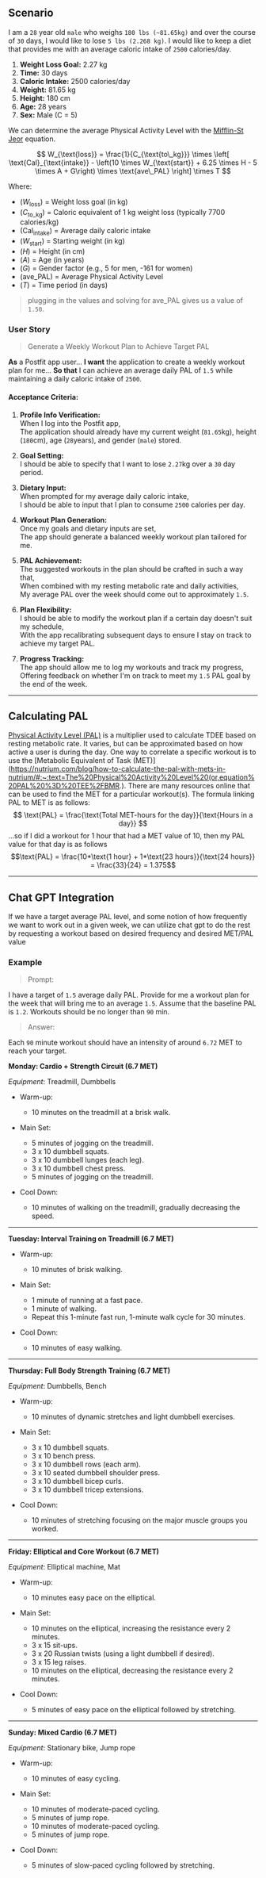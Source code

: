 
## Scenario 

I am a `28` year old `male` who weighs `180 lbs (~81.65kg)` and over the course of `30` days, I would like to lose `5 lbs (2.268 kg)`. I would like to keep a diet that provides me with an average caloric intake of `2500` calories/day. 

1. **Weight Loss Goal:** 2.27 kg
2. **Time:** 30 days
3. **Caloric Intake:** 2500 calories/day
4. **Weight:** 81.65 kg
5. **Height:** 180 cm
6. **Age:** 28 years
7. **Sex:** Male (C = 5)

We can determine the average Physical Activity Level with the [Mifflin-St Jeor](https://reference.medscape.com/calculator/846/mifflin-st-jeor-equation) equation. 

$$ W_{\text{loss}} = \frac{1}{C_{\text{to\_kg}}} \times \left[ \text{Cal}_{\text{intake}} - \left(10 \times W_{\text{start}} + 6.25 \times H - 5 \times A + G\right) \times \text{ave\_PAL} \right] \times T $$

Where:
- $( W_{\text{loss}} )$ = Weight loss goal (in kg)
- $( C_{\text{to\_kg}} )$ = Caloric equivalent of 1 kg weight loss (typically 7700 calories/kg)
- $( \text{Cal}_{\text{intake}} )$ = Average daily caloric intake
- $( W_{\text{start}} )$ = Starting weight (in kg)
- $( H )$ = Height (in cm)
- $( A )$ = Age (in years)
- $( G )$ = Gender factor (e.g., 5 for men, -161 for women)
- $( \text{ave\_PAL} )$ = Average Physical Activity Level 
- $( T )$ = Time period (in days)

>plugging in the values and solving for $\text{ave\_PAL}$ gives us a value of `1.50`. 

### User Story 

>Generate a Weekly Workout Plan to Achieve Target PAL

**As** a Postfit app user...
**I want** the application to create a weekly workout plan for me... 
**So that** I can achieve an average daily PAL of `1.5` while maintaining a daily caloric intake of `2500`.

#### Acceptance Criteria:

1. **Profile Info Verification:**  
When I log into the Postfit app,  
The application should already have my current weight (`81.65`kg), height (`180`cm), age (`28`years), and gender (`male`) stored.

2. **Goal Setting:**  
I should be able to specify that I want to lose `2.27`kg over a `30` day period.

3. **Dietary Input:**  
When prompted for my average daily caloric intake,  
I should be able to input that I plan to consume `2500` calories per day.

4. **Workout Plan Generation:**  
Once my goals and dietary inputs are set,  
The app should generate a balanced weekly workout plan tailored for me.

5. **PAL Achievement:**  
The suggested workouts in the plan should be crafted in such a way that,  
When combined with my resting metabolic rate and daily activities,  
My average PAL over the week should come out to approximately `1.5`.

6. **Plan Flexibility:**  
I should be able to modify the workout plan if a certain day doesn't suit my schedule,  
With the app recalibrating subsequent days to ensure I stay on track to achieve my target PAL.

7. **Progress Tracking:**  
The app should allow me to log my workouts and track my progress,  
Offering feedback on whether I'm on track to meet my `1.5` PAL goal by the end of the week.

---
## Calculating PAL 

[Physical Activity Level (PAL)](https://en.wikipedia.org/wiki/Physical_activity_level) is a multiplier used to calculate TDEE based on resting metabolic rate. It varies, but can be approximated based on how active a user is during the day. One way to correlate a specific workout is to use the [Metabolic Equivalent of Task (MET)](https://nutrium.com/blog/how-to-calculate-the-pal-with-mets-in-nutrium/#:~:text=The%20Physical%20Activity%20Level%20(or,equation%20PAL%20%3D%20TEE%2FBMR.). There are many resources online that can be used to find the MET for a particular workout(s). The formula linking PAL to MET is as follows: 
$$ \text{PAL} = \frac{\text{Total MET-hours for the day}}{\text{Hours in a day}} $$
...so if I did a workout for 1 hour that had a MET value of 10, then my PAL value for that day is as follows 
$$\text{PAL} = \frac{10*\text{1 hour} + 1*\text{23 hours}}{\text{24 hours}} = \frac{33}{24} = 1.375$$

---
## Chat GPT Integration

If we have a target average PAL level, and some notion of how frequently we want to work out in a given week, we can utilize chat gpt to do the rest by requesting a workout based on desired frequency and desired MET/PAL value

### Example 

> Prompt: 

I have a target of `1.5` average daily PAL. Provide for me a workout plan for the week that will bring me to an average `1.5`. Assume that the baseline PAL is `1.2`. Workouts should be no longer than `90` min.


> Answer: 

Each `90` minute workout should have an intensity of around `6.72` MET to reach your target.

**Monday: Cardio + Strength Circuit (6.7 MET)**

*Equipment*: Treadmill, Dumbbells

* Warm-up: 
  * 10 minutes on the treadmill at a brisk walk.

* Main Set:
  * 5 minutes of jogging on the treadmill.
  * 3 x 10 dumbbell squats.
  * 3 x 10 dumbbell lunges (each leg).
  * 3 x 10 dumbbell chest press.
  * 5 minutes of jogging on the treadmill.

* Cool Down:
  * 10 minutes of walking on the treadmill, gradually decreasing the speed.

---

**Tuesday: Interval Training on Treadmill (6.7 MET)**

* Warm-up: 
  * 10 minutes of brisk walking.

* Main Set:
  * 1 minute of running at a fast pace.
  * 1 minute of walking.
  * Repeat this 1-minute fast run, 1-minute walk cycle for 30 minutes.

* Cool Down:
  * 10 minutes of easy walking.

---

**Thursday: Full Body Strength Training (6.7 MET)**

*Equipment*: Dumbbells, Bench

* Warm-up:
  * 10 minutes of dynamic stretches and light dumbbell exercises.

* Main Set:
  * 3 x 10 dumbbell squats.
  * 3 x 10 bench press.
  * 3 x 10 dumbbell rows (each arm).
  * 3 x 10 seated dumbbell shoulder press.
  * 3 x 10 dumbbell bicep curls.
  * 3 x 10 dumbbell tricep extensions.

* Cool Down:
  * 10 minutes of stretching focusing on the major muscle groups you worked.

---

**Friday: Elliptical and Core Workout (6.7 MET)**

*Equipment*: Elliptical machine, Mat

* Warm-up:
  * 10 minutes easy pace on the elliptical.

* Main Set:
  * 10 minutes on the elliptical, increasing the resistance every 2 minutes.
  * 3 x 15 sit-ups.
  * 3 x 20 Russian twists (using a light dumbbell if desired).
  * 3 x 15 leg raises.
  * 10 minutes on the elliptical, decreasing the resistance every 2 minutes.

* Cool Down:
  * 5 minutes of easy pace on the elliptical followed by stretching.

---

**Sunday: Mixed Cardio (6.7 MET)**

*Equipment*: Stationary bike, Jump rope

* Warm-up:
  * 10 minutes of easy cycling.

* Main Set:
  * 10 minutes of moderate-paced cycling.
  * 5 minutes of jump rope.
  * 10 minutes of moderate-paced cycling.
  * 5 minutes of jump rope.

* Cool Down:
  * 5 minutes of slow-paced cycling followed by stretching.
